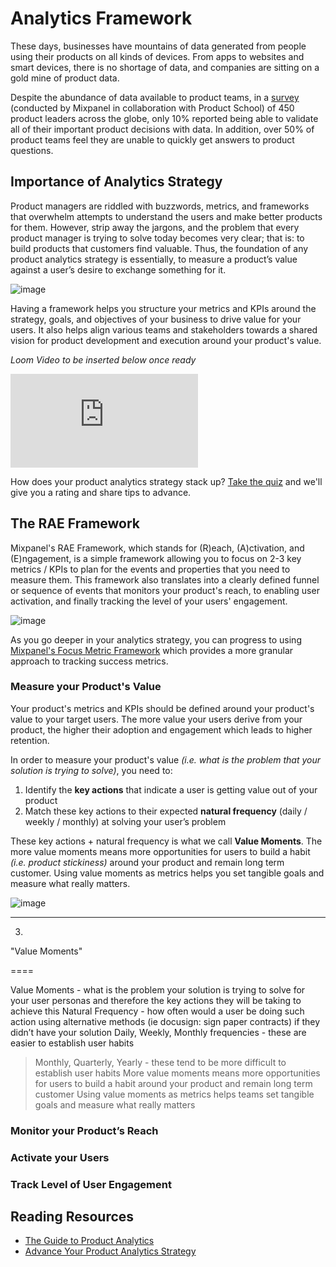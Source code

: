# Analytics Framework

These days, businesses have mountains of data generated from people using their products on all kinds of devices. From apps to websites and smart devices, there is no shortage of data, and companies are sitting on a gold mine of product data. 

Despite the abundance of data available to product teams, in a [survey](https://mixpanel.com/blog/the-state-of-product-analytics-in-2020-and-how-to-move-forward) (conducted by Mixpanel in collaboration with Product School) of 450 product leaders across the globe, only 10% reported being able to validate all of their important product decisions with data. In addition, over 50% of product teams feel they are unable to quickly get answers to product questions.

## Importance of Analytics Strategy

Product managers are riddled with buzzwords, metrics, and frameworks that overwhelm attempts to understand the users and make better products for them. However, strip away the jargons, and the problem that every product manager is trying to solve today becomes very clear; that is: to build products that customers find valuable. Thus, the foundation of any product analytics strategy is essentially, to measure a product’s value against a user’s desire to exchange something for it.

![image](/tutorials/product-value-exchange.png "Product Value Exchange")

Having a framework helps you structure your metrics and KPIs around the strategy, goals, and objectives of your business to drive value for your users. It also helps align various teams and stakeholders towards a shared vision for product development and execution around your product's value.

_Loom Video to be inserted below once ready_
<p style={{ position: 'relative', paddingBottom: '56.25%', height: 0, overflow: 'hidden' }}>
  <iframe src="https://www.loom.com/embed/_Loom ID_" frameborder="0" style={{ position: 'absolute', top: 0, left: 0, width: '100%', height: '100%' }} allowfullscreen></iframe>
</p>

How does your product analytics strategy stack up? [Take the quiz](https://mixpanel.com/content/product-analytics-strategy/quiz/) and we'll give you a rating and share tips to advance.

## The RAE Framework

Mixpanel's RAE Framework, which stands for (R)each, (A)ctivation, and (E)ngagement, is a simple framework allowing you to focus on 2-3 key metrics / KPIs to plan for the events and properties that you need to measure them. This framework also translates into a clearly defined funnel or sequence of events that monitors your product's reach, to enabling user activation, and finally tracking the level of your users' engagement.

![image](/tutorials/rae-framework.png "RAE Framework")

As you go deeper in your analytics strategy, you can progress to using [Mixpanel's Focus Metric Framework](/docs/best-practices/analytics-strategy/overview#adopting-a-measurement-framework) which provides a more granular approach to tracking success metrics.

### Measure your Product's Value

Your product's metrics and KPIs should be defined around your product's value to your target users. The more value your users derive from your product, the higher their adoption and engagement which leads to higher retention.

In order to measure your product's value *(i.e. what is the problem that your solution is trying to solve)*, you need to:

1. Identify the **key actions** that indicate a user is getting value out of your product
2. Match these key actions to their expected **natural frequency** (daily / weekly / monthly) at solving your user’s problem

These key actions + natural frequency is what we call **Value Moments**. The more value moments means more opportunities for users to build a habit *(i.e. product stickiness)* around your product and remain long term customer. Using value moments as metrics helps you set tangible goals and measure what really matters.

![image](/tutorials/value-moment.png "Value Moment")

****


3. 

"Value Moments" 

====



Value Moments - what is the problem your solution is trying to solve for your user personas and therefore the key actions they will be taking to achieve this
Natural Frequency - how often would a user be doing such action using alternative methods (ie docusign: sign paper contracts) if they didn’t have your solution
Daily, Weekly, Monthly frequencies - these are easier to establish user habits
> Monthly, Quarterly, Yearly - these tend to be more difficult to establish user habits
More value moments means more opportunities for users to build a habit around your product and remain long term customer
Using value moments as metrics helps teams set tangible goals and measure what really matters


### Monitor your Product’s Reach

### Activate your Users

### Track Level of User Engagement

## Reading Resources
- [The Guide to Product Analytics](https://mixpanel.com/content/guide-to-product-analytics)
- [Advance Your Product Analytics Strategy](https://mixpanel.com/content/product-analytics-strategy)
